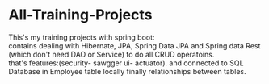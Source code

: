 # All-Training-Projects
This's my training projects with spring boot:  
contains dealing with Hibernate, JPA, Spring Data JPA and Spring data Rest (which don't need DAO or Service) to do all CRUD operatoins.  
that's features:(security- sawgger ui- actuator). 
and connected to SQL Database in Employee table locally
finally relationships between tables.
